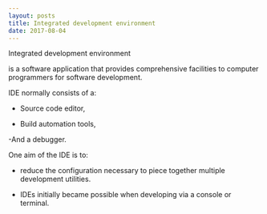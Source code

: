 ```yaml
---
layout: posts
title: Integrated development environment
date: 2017-08-04
---
```


Integrated development environment

is a software application that provides comprehensive facilities to computer programmers for software development.

IDE normally consists of a:

- Source code editor,

- Build automation tools,

-And a debugger.

One aim of the IDE is to:

- reduce the configuration necessary to piece together multiple development utilities.

- IDEs initially became possible when developing via a console or terminal. 




